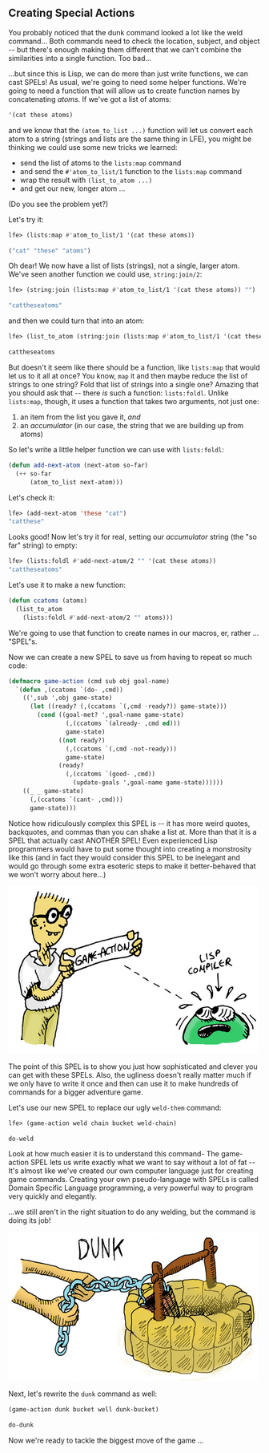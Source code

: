 ## Creating Special Actions

You probably noticed that the dunk command looked a lot like the weld command... Both commands need to check the location, subject, and object -- but there's enough making them different that we can't combine the similarities into a single function. Too bad...

...but since this is Lisp, we can do more than just write functions, we can cast SPELs! As usual, we're going to need some helper functions. We're going to need a function that will allow us to create function names by concatenating *atoms*. If we've got a list of atoms:

```lisp
'(cat these atoms)
```

and we know that the ``(atom_to_list ...)`` function will let us convert each atom to a string (strings and lists are the same thing in LFE), you might be thinking we could use some new tricks we learned:

* send the list of atoms to the ``lists:map`` command
* and send the ``#'atom_to_list/1`` function to the ``lists:map`` command
* wrap the result with ``(list_to_atom ...)``
* and get our new, longer atom ...

(Do you see the problem yet?)

Let's try it:

```lisp
lfe> (lists:map #'atom_to_list/1 '(cat these atoms))
```
```lisp
("cat" "these" "atoms")
```

Oh dear! We now have a list of lists (strings), not a single, larger atom. We've seen  another function we could use, ``string:join/2``:

```lisp
lfe> (string:join (lists:map #'atom_to_list/1 '(cat these atoms)) "")
```
```lisp
"cattheseatoms"
```

and then we could turn that into an atom:

```lisp
lfe> (list_to_atom (string:join (lists:map #'atom_to_list/1 '(cat these atoms)) ""))
```
```lisp
cattheseatoms
```

But doesn't it seem like there should be a function, like ``lists:map`` that would let us to it all at once? You know, ``map`` it and then maybe reduce the list of strings to one string? Fold that list of strings into a single one? Amazing that you should ask that -- there *is* such a function: ``lists:foldl``. Unlike ``lists:map``, though, it uses a function that takes two arguments, not just one:

1. an item from the list you gave it, *and*
1. an *accumulator* (in our case, the string that we are building up from atoms)

So let's write a little helper function we can use with ``lists:foldl``:

```lisp
(defun add-next-atom (next-atom so-far)
  (++ so-far
      (atom_to_list next-atom)))
```

Let's check it:

```lisp
lfe> (add-next-atom 'these "cat")
"catthese"
```

Looks good! Now let's try it for real, setting our *accumulator* string (the "so far" string) to empty:

```lisp
lfe> (lists:foldl #'add-next-atom/2 "" '(cat these atoms))
"cattheseatoms"
```

Let's use it to make a new function:

```lisp
(defun ccatoms (atoms)
  (list_to_atom
    (lists:foldl #'add-next-atom/2 "" atoms)))
```

We're going to use that function to create names in our macros, er, rather ... "SPEL"s.

Now we can create a new SPEL to save us from having to repeat so much code:

```lisp
(defmacro game-action (cmd sub obj goal-name)
  `(defun ,(ccatoms `(do- ,cmd))
    ((',sub ',obj game-state)
      (let ((ready? (,(ccatoms `(,cmd -ready?)) game-state)))
        (cond ((goal-met? ',goal-name game-state)
                (,(ccatoms `(already- ,cmd ed)))
                game-state)
              ((not ready?)
                (,(ccatoms `(,cmd -not-ready)))
                game-state)
              (ready?
                (,(ccatoms `(good- ,cmd))
                  (update-goals ',goal-name game-state))))))
    ((_ _ game-state)
      (,(ccatoms `(cant- ,cmd)))
      game-state)))
```

Notice how ridiculously complex this SPEL is -- it has more weird quotes, backquotes, and commas than you can shake a list at. More than that it is a SPEL that actually cast ANOTHER SPEL! Even experienced Lisp programmers would have to put some thought into creating a monstrosity like this (and in fact they would consider this SPEL to be inelegant and would go through some extra esoteric steps to make it better-behaved that we won't worry about here...)

![](../images/game_action.jpg)


The point of this SPEL is to show you just how sophisticated and clever you can get with these SPELs. Also, the ugliness doesn't really matter much if we only have to write it once and then can use it to make hundreds of commands for a bigger adventure game.

Let's use our new SPEL to replace our ugly ``weld-them`` command:

```lisp
lfe> (game-action weld chain bucket weld-chain)
```
```lisp
do-weld
```

Look at how much easier it is to understand this command- The game-action SPEL lets us write exactly what we want to say without a lot of fat -- It's almost like we've created our own computer language just for creating game commands. Creating your own pseudo-language with SPELs is called Domain Specific Language programming, a very powerful way to program very quickly and elegantly.

...we still aren't in the right situation to do any welding, but the command is doing its job!


![](../images/dunk.jpg)


Next, let's rewrite the ``dunk`` command as well:

```lisp
(game-action dunk bucket well dunk-bucket)
```
```lisp
do-dunk
```

Now we're ready to tackle the biggest move of the game ...

